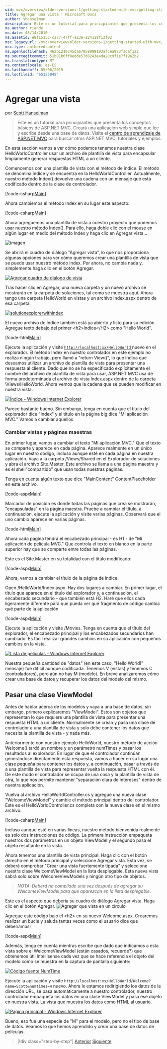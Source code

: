 ```yaml
---
uid: mvc/overview/older-versions-1/getting-started-with-mvc/getting-started-with-mvc-part3
title: Agregar una vista | Microsoft Docs
author: shanselman
description: Este es un tutorial para principiantes que presenta los conceptos básicos de ASP.NET MVC. Cree una aplicación web simple que lee y escribe desde una base de datos.
ms.author: riande
ms.date: 08/14/2010
ms.assetid: e8f1515c-c277-47ff-a23e-224118f13f02
msc.legacyurl: /mvc/overview/older-versions-1/getting-started-with-mvc/getting-started-with-mvc-part3
msc.type: authoredcontent
ms.openlocfilehash: 462b1210c45da67058899193afcea973f3daf122
ms.sourcegitcommit: 51b01b6ff8edde57d8243e4da28c9f1e7f1962b2
ms.translationtype: MT
ms.contentlocale: es-ES
ms.lasthandoff: 05/06/2019
ms.locfileid: "65123048"
---
```

# <a name="adding-a-view"></a>Agregar una vista

por [Scott Hanselman](https://github.com/shanselman)

> Este es un tutorial para principiantes que presenta los conceptos básicos de ASP.NET MVC. Creará una aplicación web simple que lee y escribe desde una base de datos. Visite el [centro de aprendizaje de ASP.NET MVC](../../../index.md) para buscar otros ASP.NET MVC, tutoriales y ejemplos.

En esta sección vamos a ver cómo podemos tenemos nuestra clase HelloWorldController usar un archivo de plantilla de vista para encapsular limpiamente generar respuestas HTML a un cliente.

Comencemos con una plantilla de vista con el método de índice. El método se denomina índice y se encuentra en la HelloWorldController. Actualmente, nuestro método Index() devuelve una cadena con un mensaje que está codificado dentro de la clase de controlador.

[!code-csharp[Main](getting-started-with-mvc-part3/samples/sample1.cs)]

Ahora cambiemos el método Index en su lugar este aspecto:

[!code-csharp[Main](getting-started-with-mvc-part3/samples/sample2.cs)]

Ahora agreguemos una plantilla de vista a nuestro proyecto que podemos usar nuestro método Index(). Para ello, haga doble clic con el mouse en algún lugar en medio del método Index y haga clic en Agregar vista...

![imagen](getting-started-with-mvc-part3/_static/image1.png)

Se abrirá el cuadro de diálogo "Agregar vista", lo que nos proporciona algunas opciones para ver cómo queremos crear una plantilla de vista que se puede usar nuestro método Index. Por ahora, no cambia nada y, simplemente haga clic en el botón Agregar.

[![Agregar cuadro de diálogo de vista](getting-started-with-mvc-part3/_static/image3.png)](getting-started-with-mvc-part3/_static/image2.png)

Tras hacer clic en Agregar, una nueva carpeta y un nuevo archivo se mostrarán en la carpeta de soluciones, tal como se muestra aquí. Ahora tengo una carpeta HelloWorld en vistas y un archivo Index.aspx dentro de esa carpeta.

[![solutionexplorerwithindex](getting-started-with-mvc-part3/_static/image5.png)](getting-started-with-mvc-part3/_static/image4.png)

El nuevo archivo de índice también está ya abierto y listo para su edición. Agregue texto debajo del primer &lt;h2&gt;índice&lt;/H2&gt; como "Hello World".

[!code-html[Main](getting-started-with-mvc-part3/samples/sample3.html)]

Ejecute la aplicación y visite [ `http://localhost:xx/HelloWorld` ](http://localhostxx) nuevo en el explorador. El método Index en nuestro controlador en este ejemplo no realiza ningún trabajo, pero llamó a "return View()", lo que indica que deseamos utilizar un archivo de plantilla de vista para presentar una respuesta al cliente. Dado que no se ha especificado explícitamente el nombre del archivo de plantilla de vista para usar, ASP.NET MVC usa de forma predeterminada el archivo de vista Index.aspx dentro de la carpeta \Views\HelloWorld. Ahora vemos que la cadena que se pueden modificar en nuestra vista.

[![Índice - Windows Internet Explorer](getting-started-with-mvc-part3/_static/image7.png)](getting-started-with-mvc-part3/_static/image6.png)

Parece bastante bueno. Sin embargo, tenga en cuenta que el título del explorador dice "Index" y el título en la página big dice "Mi aplicación MVC." Vamos a cambiar aquellos.

### <a name="changing-views-and-master-pages"></a>Cambiar vistas y páginas maestras

En primer lugar, vamos a cambiar el texto "Mi aplicación MVC." Que el texto se comparte y aparece en cada página. Aparece realmente en un único lugar en nuestro código, incluso aunque esté en cada página en nuestra aplicación. Vaya a la carpeta /Views/Shared en el Explorador de soluciones y abra el archivo Site.Master. Este archivo se llama a una página maestra y es el shell"compartido" que usan todas nuestras páginas.

Tenga en cuenta algún texto que dice "MainContent" ContentPlaceholder en este archivo.

[!code-aspx[Main](getting-started-with-mvc-part3/samples/sample4.aspx)]

Marcador de posición es donde todas las páginas que crea se mostrarán, "encapsuladas" en la página maestra. Pruebe a cambiar el título, a continuación, ejecute la aplicación y visite varias páginas. Observará que el uno cambio aparece en varias páginas.

[!code-html[Main](getting-started-with-mvc-part3/samples/sample5.html)]

Ahora cada página tendrá el encabezado principal - es H1 - de "Mi aplicación de película MVC." Que controla el texto en blanco en la parte superior hay que se comparte entre todas las páginas.

Este es el Site.Master en su totalidad con el título modificado:

[!code-aspx[Main](getting-started-with-mvc-part3/samples/sample6.aspx)]

Ahora, vamos a cambiar el título de la página de índice.

Open /HelloWorld/Index.aspx. Hay dos lugares a cambiar. En primer lugar, el título que aparece en el título del explorador y, a continuación, el encabezado secundario - que también está H2. Haré que ellos cada ligeramente diferente para que pueda ver qué fragmento de código cambia qué parte de la aplicación.

[!code-aspx[Main](getting-started-with-mvc-part3/samples/sample7.aspx)]

Ejecute la aplicación y visite /Movies. Tenga en cuenta que el título del explorador, el encabezado principal y los encabezados secundarios han cambiado. Es fácil realizar grandes cambios en su aplicación con pequeños cambios en la vista.

[![Lista de películas - Windows Internet Explorer](getting-started-with-mvc-part3/_static/image9.png)](getting-started-with-mvc-part3/_static/image8.png)

Nuestra pequeña cantidad de "datos" (en este caso, "Hello World!" mensaje) fue difícil aunque codificada. Tenemos V (vistas) y tenemos C (controladores), pero aún no hay M (modelo). En breve analizaremos cómo crear una base de datos y recuperar los datos del modelo del mismo.

## <a name="passing-a-viewmodel"></a>Pasar una clase ViewModel

Antes de hablar acerca de los modelos y vaya a una base de datos, sin embargo, primero explicaremos "ViewModel". Estos son objetos que representan lo que requiere una plantilla de vista para presentar una respuesta HTML a un cliente. Normalmente se crean y pasa una clase de controlador a una plantilla de vista y solo debe contener los datos que necesita la plantilla de vista - y nada más.

Anteriormente con nuestro ejemplo HelloWorld, nuestro método de acción Welcome() tardó un nombre y un parámetro numTimes y pasar los resultados al explorador. En lugar de que el controlador continúan generándose directamente esta respuesta, vamos a hacer en su lugar una clase pequeña para contener los datos y, a continuación, pasar a través de a una plantilla de vista para representar vuelta la respuesta HTML con él. De este modo el controlador se ocupa de una cosa y la plantilla de vista de otra, lo que nos permite mantener "separación clara de intereses" dentro de nuestra aplicación.

Vuelva al archivo HelloWorldController.cs y agregue una nueva clase "WelcomeViewModel" y cambie el método principal dentro del controlador. Este es el HelloWorldController.cs completa con la nueva clase en el mismo archivo.

[!code-csharp[Main](getting-started-with-mvc-part3/samples/sample8.cs)]

Incluso aunque esté en varias líneas, nuestro método bienvenida realmente es solo dos instrucciones de código. La primera instrucción empaqueta nuestros dos parámetros en un objeto ViewModel y el segundo pasa el objeto resultante en la vista.

Ahora tenemos una plantilla de vista principal. Haga clic con el botón derecho en el método principal y seleccione Agregar vista. Esta vez, se deberá comprobar "Crear una vista fuertemente tipada" y seleccione nuestra clase WelcomeViewModel en la lista desplegable. Esta nueva vista sabrá solo sobre WelcomeViewModels y ningún otro tipo de objetos.

> *NOTA: Deberá ha compilado una vez después de agregar su WelcomeViewModel para que aparezcan en la lista desplegable.*

Este es el aspecto que debería su cuadro de diálogo Agregar vista. Haga clic en el botón Agregar. ![Agregar que vista en un círculo](getting-started-with-mvc-part3/_static/image10.png)

Agregue este código bajo el &lt;h2&gt; en su nuevo Welcome.aspx. Crearemos realizar un bucle y saluda tantas veces como el usuario dice que deberíamos!

[!code-aspx[Main](getting-started-with-mvc-part3/samples/sample9.aspx)]

Además, tenga en cuenta mientras escribe que dado que indicamos a esta vista sobre el WelcomeViewModel (están casados, recuerde?) que obtenemos útil Intellisense cada vez que se hace referencia el objeto del modelo como se muestra en la captura de pantalla siguiente:

[![Código fuente NumTime](getting-started-with-mvc-part3/_static/image12.png)](getting-started-with-mvc-part3/_static/image11.png)

Ejecute la aplicación y visite `http://localhost:xx/HelloWorld/Welcome?name=Scott&numtimes=4` nuevo. Ahora le estamos redirigiendo los datos de la dirección URL, se pasa automáticamente a nuestro controlador, nuestro controlador empaqueta los datos en una clase ViewModel y pasa ese objeto en nuestra vista. La vista que muestra los datos como HTML al usuario.

[![Página principal - Windows Internet Explorer](getting-started-with-mvc-part3/_static/image14.png)](getting-started-with-mvc-part3/_static/image13.png)

Bueno, eso fue una especie de "M" para el modelo, pero no el tipo de base de datos. Veamos lo que hemos aprendido y crear una base de datos de películas.

> [!div class="step-by-step"]
> [Anterior](getting-started-with-mvc-part2.md)
> [Siguiente](getting-started-with-mvc-part4.md)
